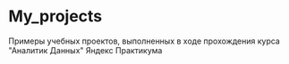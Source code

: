# My_projects
Примеры учебных проектов, выполненных в ходе прохождения курса "Аналитик Данных" Яндекс Практикума
